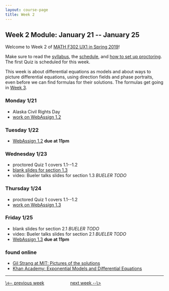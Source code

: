 ```yaml
---
layout: course-page
title: Week 2
---
```


## Week 2 Module: January 21 -- January 25

Welcome to Week 2 of [MATH F302 UX1 in Spring 2019](index.html)!

Make sure to read the [syllabus](syllabus.pdf), the [schedule](schedule.pdf), and [how to set up proctoring](proctoring.pdf).  The first Quiz is scheduled for this week.

This week is about differential equations as models and about ways to picture differential equations, using direction fields and phase portraits, even before we can find formulas for their solutions.  The formulas get going in [Week 3](week3).

### Monday 1/21
* Alaska Civil Rights Day
* [work on WebAssign 1.2](https://www.webassign.net/)

### Tuesday 1/22
* [WebAssign 1.2](https://www.webassign.net/) **due at 11pm**

### Wednesday 1/23
* proctored Quiz 1 covers 1.1--1.2
* [blank slides for section 1.3](assets/slides/1-3.pdf)
* video: Bueler talks  slides for section 1.3 _BUELER TODO_

### Thursday 1/24
* proctored Quiz 1 covers 1.1--1.2
* [work on WebAssign 1.3](https://www.webassign.net/)

### Friday 1/25
* blank slides for section 2.1 _BUELER TODO_
* video: Bueler talks  slides for section 2.1 _BUELER TODO_
* [WebAssign 1.3](https://www.webassign.net/) **due at 11pm**

### found online
* [Gil Strang at MIT: Pictures of the solutions](https://www.youtube.com/watch?v=cDfWtSqGiBY)
* [Khan Academy: Exponential Models and Differential Equations](https://www.khanacademy.org/math/ap-calculus-ab/ab-differential-equations-new/ab-7-8/v/modeling-population-with-simple-differential-equation)

<hr>
<a align="left" href="week1">\<-- previous week</a>  &nbsp; &nbsp; &nbsp; &nbsp; &nbsp; &nbsp; &nbsp; &nbsp; &nbsp; &nbsp; <a align="right" href="week3">next week --\></a>

